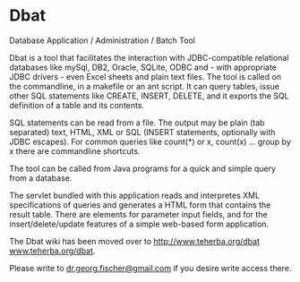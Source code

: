 Dbat
====

Database Application / Administration / Batch Tool

Dbat is a tool that facilitates the interaction with JDBC-compatible relational databases like mySql, DB2, Oracle, SQLite, ODBC and - with appropriate JDBC drivers - even Excel sheets and plain text files. The tool is called on the commandline, in a makefile or an ant script. It can query tables, issue other SQL statements like CREATE, INSERT, DELETE, and it exports the SQL definition of a table and its contents.

SQL statements can be read from a file. The output may be plain (tab separated) text, HTML, XML or SQL (INSERT statements, optionally with JDBC escapes). For common queries like count(*) or x, count(x) ... group by x there are commandline shortcuts.

The tool can be called from Java programs for a quick and simple query from a database.

The servlet bundled with this application reads and interpretes XML specifications of queries and generates a HTML form that contains the result table. There are elements for parameter input fields, and for the insert/delete/update features of a simple web-based form application. 
 
The Dbat wiki has been moved over to http://www.teherba.org/dbat www.teherba.org/dbat. 

Please write to dr.georg.fischer@gmail.com if you desire write access there.
